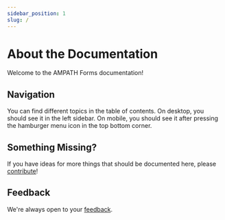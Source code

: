 ```yaml
---
sidebar_position: 1
slug: /
---
```


# About the Documentation

Welcome to the AMPATH Forms documentation!

## Navigation

You can find different topics in the table of contents. On desktop, you should see it in the left sidebar. On mobile, you should see it after pressing the hamburger menu icon in the top bottom corner.

## Something Missing?

If you have ideas for more things that should be documented here, please [contribute](https://github.com/denniskigen/ampath-forms/tree/main)!

## Feedback

We're always open to your [feedback](https://github.com/denniskigen/ampath-forms/issues).
